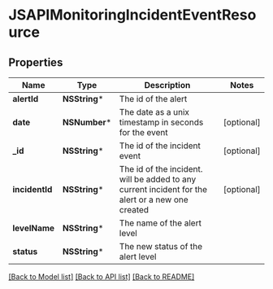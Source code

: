 # JSAPIMonitoringIncidentEventResource

## Properties
Name | Type | Description | Notes
------------ | ------------- | ------------- | -------------
**alertId** | **NSString*** | The id of the alert | 
**date** | **NSNumber*** | The date as a unix timestamp in seconds for the event | [optional] 
**_id** | **NSString*** | The id of the incident event | [optional] 
**incidentId** | **NSString*** | The id of the incident. will be added to any current incident for the alert or a new one created | [optional] 
**levelName** | **NSString*** | The name of the alert level | 
**status** | **NSString*** | The new status of the alert level | 

[[Back to Model list]](../README.md#documentation-for-models) [[Back to API list]](../README.md#documentation-for-api-endpoints) [[Back to README]](../README.md)


